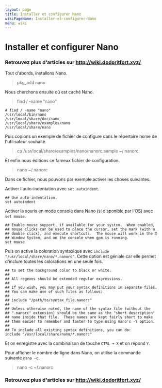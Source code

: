 ```yaml
---
layout: page
title: Installer et configurer Nano
wikiPageName: Installer-et-configurer-Nano
menu: wiki
---
```


# Installer et configurer Nano

### **Retrouvez plus d'articles sur http://wiki.dodoritfort.xyz/**

Tout d'abords, installons Nano.

> pkg_add nano

Nous cherchons ensuite où est caché Nano.

> find / -name "nano"

```
# find / -name "nano"
/usr/local/bin/nano
/usr/local/share/doc/nano
/usr/local/share/examples/nano
/usr/local/share/nano
```

Puis copions un exemple de fichier de configure dans le répertoire home de l'utilisateur souhaité.

> cp /usr/local/share/examples/nano/nanorc.sample ~/.nanorc

Et enfin nous éditions ce fameux fichier de configuration.

> nano ~/.nanorc

Dans ce fichier, nous pouvons par exemple activer les choses suivantes.

Activer l'auto-indentation avec `set autoindent`.

```
## Use auto-indentation.
set autoindent
```

Activer la souris en mode console dans Nano (si disponible par l'OS) avec `set mouse`.

```
## Enable mouse support, if available for your system.  When enabled,
## mouse clicks can be used to place the cursor, set the mark (with a
## double click), and execute shortcuts.  The mouse will work in the X
## Window System, and on the console when gpm is running.
set mouse
```

Puis on active la coloration syntaxique avec `include "/usr/local/share/nano/*.nanorc"`. Cette option est géniale car elle permet d'inclure toutes les colorations en une seule fois.

```
## to set the background color to black or white.
##
## All regexes should be extended regular expressions.
##
## If you wish, you may put your syntax definitions in separate files.
## You can make use of such files as follows:
##
## include "/path/to/syntax_file.nanorc"
##
## Unless otherwise noted, the name of the syntax file (without the
## ".nanorc" extension) should be the same as the "short description"
## name inside that file.  These names are kept fairly short to make
## them easier to remember and faster to type using nano's -Y option.
##
## To include all existing syntax definitions, you can do:
include "/usr/local/share/nano/*.nanorc"
```

Et on enregistre avec la combinaison de touche `CTRL + X` et on répond `Y`.

Pour afficher le nombre de ligne dans Nano, on utilise la commande suivante `nano -c`.

> nano -c ~/.nanorc

### **Retrouvez plus d'articles sur http://wiki.dodoritfort.xyz/**
